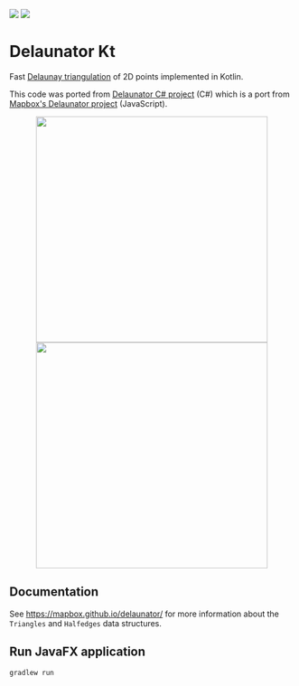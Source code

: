 [![](https://jitpack.io/v/chaosnya/Delaunator-Kt.svg)](https://jitpack.io/#chaosnya/Delaunator-Kt)
[![](https://jitci.com/gh/chaosnya/Delaunator-Kt/svg)](https://jitci.com/gh/chaosnya/Delaunator-Kt)

# Delaunator Kt

Fast [Delaunay triangulation](https://en.wikipedia.org/wiki/Delaunay_triangulation) of 2D points implemented in Kotlin.

This code was ported from [Delaunator C# project](https://github.com/nol1fe/delaunator-sharp) (C#) which is a port from [Mapbox's Delaunator project](https://github.com/mapbox/delaunator) (JavaScript).
<p float="left" align="middle">
<img src="https://raw.githubusercontent.com/ygdrasil-io/Delaunator-Kt/master/images/poisson-disk-sample.png" height="400" width="410">
<img src="https://raw.githubusercontent.com/ygdrasil-io/Delaunator-Kt/master/images/jitter-sample.png" height="400" width="410">
</p>


## Documentation

See https://mapbox.github.io/delaunator/ for more information about the `Triangles` and `Halfedges` data structures.

## Run JavaFX application

    gradlew run
    
    